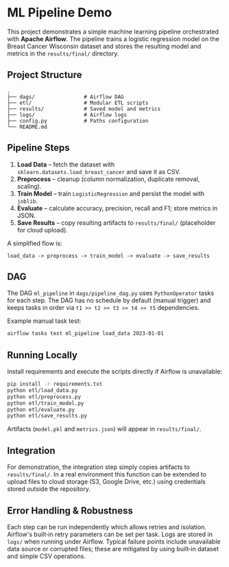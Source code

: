 # ML Pipeline Demo

This project demonstrates a simple machine learning pipeline orchestrated with **Apache Airflow**. The pipeline trains a logistic regression model on the Breast Cancer Wisconsin dataset and stores the resulting model and metrics in the `results/final/` directory.

## Project Structure

```
.
├── dags/                # Airflow DAG
├── etl/                 # Modular ETL scripts
├── results/             # Saved model and metrics
├── logs/                # Airflow logs
├── config.py            # Paths configuration
└── README.md
```

## Pipeline Steps

1. **Load Data** – fetch the dataset with `sklearn.datasets.load_breast_cancer` and save it as CSV.
2. **Preprocess** – cleanup (column normalization, duplicate removal, scaling).
3. **Train Model** – train `LogisticRegression` and persist the model with `joblib`.
4. **Evaluate** – calculate accuracy, precision, recall and F1; store metrics in JSON.
5. **Save Results** – copy resulting artifacts to `results/final/` (placeholder for cloud upload).

A simplified flow is:

```
load_data -> preprocess -> train_model -> evaluate -> save_results
```

## DAG

The DAG `ml_pipeline` in `dags/pipeline_dag.py` uses `PythonOperator` tasks for each step. The DAG has no schedule by default (manual trigger) and keeps tasks in order via `t1 >> t2 >> t3 >> t4 >> t5` dependencies.

Example manual task test:

```bash
airflow tasks test ml_pipeline load_data 2023-01-01
```

## Running Locally

Install requirements and execute the scripts directly if Airflow is unavailable:

```bash
pip install -r requirements.txt
python etl/load_data.py
python etl/preprocess.py
python etl/train_model.py
python etl/evaluate.py
python etl/save_results.py
```

Artifacts (`model.pkl` and `metrics.json`) will appear in `results/final/`.

## Integration

For demonstration, the integration step simply copies artifacts to `results/final/`. In a real environment this function can be extended to upload files to cloud storage (S3, Google Drive, etc.) using credentials stored outside the repository.

## Error Handling & Robustness

Each step can be run independently which allows retries and isolation. Airflow's built‑in retry parameters can be set per task. Logs are stored in `logs/` when running under Airflow. Typical failure points include unavailable data source or corrupted files; these are mitigated by using built‑in dataset and simple CSV operations.

